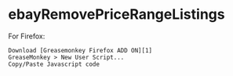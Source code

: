 # ebayRemovePriceRangeListings
For Firefox:

    Download [Greasemonkey Firefox ADD ON][1]
    GreaseMonkey > New User Script...
    Copy/Paste Javascript code
